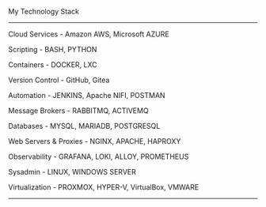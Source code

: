My Technology Stack

---------------------

Cloud Services - Amazon AWS, Microsoft AZURE

Scripting - BASH, PYTHON

Containers -  DOCKER, LXC

Version Control - GitHub, Gitea

Automation - JENKINS, Apache NIFI, POSTMAN

Message Brokers - RABBITMQ, ACTIVEMQ

Databases - MYSQL, MARIADB, POSTGRESQL

Web Servers & Proxies - NGINX, APACHE, HAPROXY

Observability - GRAFANA, LOKI, ALLOY, PROMETHEUS

Sysadmin - LINUX, WINDOWS SERVER

Virtualization - PROXMOX, HYPER-V, VirtualBox, VMWARE

----------------------
